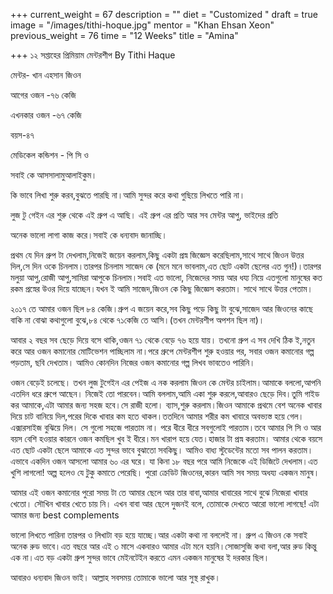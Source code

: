 +++
current_weight = 67
description = ""
diet = "Customized "
draft = true
image = "/images/tithi-hoque.jpg"
mentor = "Khan Ehsan Xeon"
previous_weight = 76
time = "12 Weeks"
title = "Amina"

+++
১২ সপ্তাহের প্রিমিয়াম মেন্টরশীপ By Tithi Haque

মেন্টর- খান এহসান জিওন

আগের ওজন -৭৬ কেজি

এখনকার ওজন -৬৭ কেজি

বয়স-৪৭

মেডিকেল কন্ডিশন - পি সি ও

সবাই কে আসসালামুআলাইকুম।

কি ভাবে লিখা শুরু করব,বুঝতে পারছি না।আমি সুন্দর করে কথা গুছিয়ে লিখতে পারি না।

লুজ টু গেইন এর শুরু থেকে এই গ্রুপ এ আছি। এই গ্রুপ এর প্রতি আর সব মেন্টর আপু, ভাইদের প্রতি

 অনেক ভালো লাগা কাজ করে।সবাই কে ধন্যবাদ জানাচ্ছি।

প্রথম যে দিন গ্রুপ টা দেখলাম,নিজেই জয়েন করলাম,কিছু একটা প্রস্ন জিজ্ঞেস করেছিলাম,সাথে সাথে জিওন উত্তর দিল,সে দিন ওকে চিনলাম।তারপর চিনলাম সাজেদ কে (মনে মনে ভাবলাম,এত ছোট একটা ছেলের এত গুন!)।তারপর মলুয়া আপু,রোজী আপু,সামিরা আপুকে চিনলাম।সবাই এত ভালো, নিজেদের সময় আর ধয্য নিয়ে এতগুলো মানুষের কত রকম প্রস্নের উওর দিয়ে যাচ্ছেন।যখন ই আমি সাজেদ,জিওন কে কিছু জিজ্ঞেস করতাম। সাথে সাথে উত্তর পেতাম।

 ২০১৭ তে আমার ওজন ছিল ৮৪ কেজি।গ্রুপ এ জয়েন করে,সব কিছু পড়ে কিছু টা বুঝে,সাজেদ আর জিওনের কাছে বাকি না বোঝা কথাগুলো বুঝে,৮৪ থেকে ৭১কেজি তে আসি।(তখন মেন্টরশীপ অপশন ছিল না)।

 আবার ২ বছর সব ছেড়ে দিয়ে বসে থাকি,ওজন ৭১ থেকে বেড়ে ৭৬ হয়ে যায়। তখনো গ্রুপ এ সব দেখি ঠিক ই,নতুন করে আর ওজন কমানোর মোটিভেশন পাচ্ছিলাম না।পরে গ্রুপে মেন্টরশীপ শুরু হওয়ার পর, সবার ওজন কমানোর গল্প পড়তাম, ছবি দেখতাম। আমিও কোনদিন নিজের ওজন কমানোর গল্প লিখব ভাবতেও পারিনি।

ওজন বেড়েই চলেছে। তখন লুজ টুগেইন এর পেইজ এ নক করলাম জিওন কে মেন্টর চাইলাম।আমাকে বললো,আপনি এতদিন ধরে গ্রুপে আছেন। নিজেই তো পারবেন।আমি বললাম,আমি একা শুরু করলে,আবারও ছেড়ে দিব।তুমি গাইড কর আমাকে,এটা আমার জন্য সহজ হবে।সে রাজী হলো। ব্যাস,শুরু করলাম।জিওন আমাকে প্রথমে বেশ অনেক খাবার দিয়ে চাট বানিয়ে দিল,পরের দিকে খাবার কম হতে থাকল।ততদিনে আমার শরীর কম খাবারে অবভ্যস্ত হয়ে গেল।এক্সারসাইজ বুঝিয়ে দিল। সে গুলো সহজে পারতাম না। পরে ধীরে ধীরে সবগুলোই পারতাম।তবে আমার পি সি ও আর বয়স বেশি হওয়ার কারনে ওজন কমছিল খুব ই ধীরে।মন খারাপ হয়ে যেত।হাজার টা প্রস্ন করতাম। আমার থেকে বয়সে এত ছোট একটা ছেলে আমাকে এত সুন্দর ভাবে বুঝাতো সবকিছু। আমিও বাধ্য স্টুডেন্টের মতো সব পালন করতাম।এভাবে একদিন ওজন আসলো আমার ৬০ এর ঘরে। যা কিনা ১৮ বছর পরে আমি নিজেকে এই ডিজিটে দেখলাম।এত খুশি লাগলো! অল্প হলেও যে টুকু কমাতে পেরেছি। পুরো ক্রেডিট জিওনের,কারন আমি সব সময় অধয্য একজন মানুষ।

আমার এই ওজন কমানোর পুরো সময় টা তে আমার ছেলে আর তার বাবা,আমার খাবারের সাথে বুঝে নিজেরা খাবার খেতো। সৌখিন খাবার খেতে চায় নি। এখন বাবা আর ছেলে দুজনই বলে, তোমাকে দেখতে আরো ভালো লাগছে! এটা আমার জন্য best complements

ভালো লিখতে পারিনা তারপর ও লিখাটা বড় হয়ে যাচ্ছে।আর একটা কথা না বললেই না। গ্রুপ এ জিওন কে সবাই অনেক রুড ভাবে।এত বছরে আর এই ৩ মাসে একবারও আমার এটা মনে হয়নি।সোজাসুজি কথা বলা,আর রুড কিন্তু এক না।এত বড় একটা গ্রুপ সুন্দর ভাবে মেইনটেইন করতে এমন একজন মানুষের ই দরকার ছিল।

আবারও ধন্যবাদ জিওন ভাই। আল্লাহ সবসময় তোমাকে ভালো আর সুস্থ রাখুক।